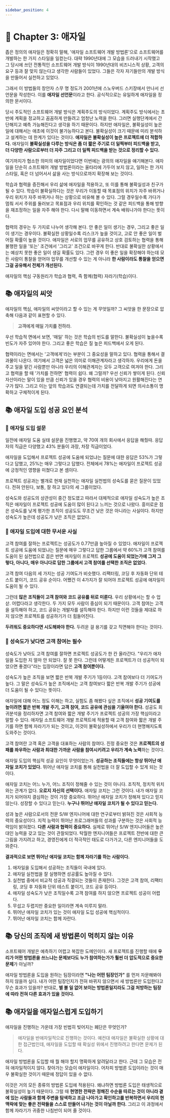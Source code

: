 ```yaml
---
sidebar_position: 4
---
```


# 🌈 Chapter 3: 애자일
좁은 정의의 애자일은 정확히 말해, '애자일 소프트웨어 개발 방법론'으로 소프트웨어를 개발하는 한 가지 스타일을 일컫는다. 대략 1990년대에 그 모습을 드러내기 시작했고 그 당시에 쓰던 전통적인 소프트웨어 개발 방식이 1990년대의 비즈니스적 상황, 고객의 요구 등과 잘 맞지 않는다고 생각한 사람들이 있었다. 그들은 각자 자기들만의 개발 방식을 만들어서 실천하고 있었다.   

그래서 이 방법들의 창안자 스무 명 정도가 2001년에 스노우버드 스키장에서 만나서 선언문을 작성한다. 이를 **애자일 선언문**이라고 한다. 공식적으로는 유일하게 애자일을 정의한 문서이다.   

당시 주도적인 소프트웨어 개발 방식은 계획주도의 방식이었다. 계획주도 방식에서는 초반에 계획을 정교하고 꼼꼼하게 만들려고 엄청난 노력을 한다. 그러면 실행단계에서 간단해지고 예측 가능해진다고 생각을 하기 때문이다. 하지만 애자일은, 불확실성이 높은 일에 대해서는 애초에 이것이 불가능하다고 본다. 불확실성이 크기 때문에 미리 분석하고 설계하는 데 한계가 있다는 것이다. **애자일은 불확실성이 높은 프로젝트에 더 적합하다.** 애자일이 **불확실성을 다루는 방식은 좀 더 짧은 주기로 더 일찍부터 피드백을 받고, 더 다양한 사람으로부터 더 자주 그리고 더 일찍 피드백을 받는 것으로 정리할 수 있다.**   

여기까지가 협소한 의미의 애자일이었다면 이번에는 광의의 애자일을 얘기해본다. 애자일을 단순히 소프트웨어 개발 방법론이라는 울타리에 가두어 보지 않고, 일하는 한 가지 스타일, 혹은 더 넘어서서 삶을 사는 방식으로까지 확장해 보는 것이다.   

학습과 협력을 증진해서 우리 삶에 애자일을 적용하고, 또 이를 통해 불확실성과 친구가 될 수 있다.  학습이 불확실하다는 것은 우리가 이동할 때 목표점의 위치가 자주 바뀌거나 우리 위치가 자주 바뀌거나 하는 상황으로 비유해 볼 수 있다. 그럴 경우일수록 가다가 멈춰 서서 주위를 둘러보고 목표점과 우리 위치를 확인하는 것 같은 피드백을 통해 방향을 재조정하는 일을 자주 해야 한다. 다시 말해 이동하면서 계속 배워나가야 한다는 뜻이다.   

협력의 경우는 두 가지로 나누어 생각해 본다. 안 좋은 일이 생기는 경우, 그리고 좋은 일이 생기는 경우이다. 불확실한 상황일수록 리스크가 높을 것이고, 고로 안 좋은 일이 벌어질 확률이 높을 것이다. 애자일은 서로의 업무를 공유하고 상호 검토하는 협력을 통해 불행한 일을 '또는' 조건에서 '그리고' 조건으로 바꾸게 한다. 반대로 불확실한 상황에서는 예상치 못한 좋은 일이 생길 확률도 있다. 그런 경우 이 좋은 일을 확장해야 하는데 모든 사람이 통찰을 얻어야 업무를 개선할 수 있는 게 아니라 **한 사람이라도 통찰을 얻으면 그걸 공유해서 전체가 개선된다.**   

애자일의 핵심 구동원리가 학습과 협력, 즉 함께(협력) 자라기(학습)이다.

## 📚 애자일의 씨앗
애자일의 핵심, 애자일의 씨앗이라고 할 수 있는 게 무엇일까? 그 씨앗을 한 문장으로 압축해 다음과 같이 표현할 수 있다.

> **고객에게 매일 가치를 전하라.**

우선 학습적 면에서 보면, '매일' 하는 것은 학습의 빈도를 말한다. 불확실성이 높을수록 빈도가 자주 있어야 한다. 그리고 좋은 학습은 질 높은 피드백에서 오게 된다.   

협력이라는 면에서는 '고객에게'라는 부분이 그 중요성을 말하고 있다. 협력을 통해서 결과물이 나온다. 여기에서 고객은 넓은 의미로 이해관계자라고 생각하자. 우리에게 돈을 주고 일을 맡긴 사람뿐만 아니라 우리의 이해관계자는 모두 고객으로 여겨야 한다. 그리고 협력을 할 때 '가치를 전하면' 협력이 쉽다. 왜 그럴까? 우선 신뢰가 쌓이게 된다. 신뢰 자산이라는 말이 있을 만큼 신뢰가 있을 경우 협력의 비용이 낮아지고 원활해진다는 연구가 많다. 그리고 이는 앞의 학습과도 연결되는데 가치를 전달하게 되면 의사소통이 명확하고 구체적이게 된다.

## 📚 애자일 도입 성공 요인 분석

### 🎈 애자일 도입 설문
일전에 애자일 도움 실태 설문을 진행했고, 약 70여 개의 회사에서 응답을 해줬따. 응답자의 직급은 다양했고 43% 분들이 과장, 차장 직급이었다.   

애자일을 도입해서 프로젝트 성공에 도움에 되었냐는 질문에 대한 응답은 53%가 그렇다고 답했고, 25%는 매우 그렇다고 답했다. 전체에서 78%는 애자일이 프로젝트 성공에 긍정적인 영향을 미쳤다고 본 셈이다.   

프로젝트 성공과는 별개로 현재 실천하는 애자일 실천법의 성숙도를 묻은 질문이 있었다. 전혀 안된다, 보통, 잘 하고 있다의 세 그룹이었다.   

성숙도와 성공도의 상관성이 중간 정도였고 따라서 대체적으로 애자일 성숙도가 높은 조직은 애자일이 프로젝트 성공에 도움이 많이 된다고 느끼는 것으로 나왔다. 흥미로운 점은 성숙도를 낮게 평가한 조직이 성공도도 무조건 낮은 것은 아니라는 사실이다. 하지만 성숙도가 높은데 성공도가 낮은 조직은 없었다.

### 🎈 애자일 도입에 대한 무서운 사실
고객 참여를 잘하는 프로젝트는 성공도가 0.77만큼 높아질 수 있었다. 애자일이 프로젝트 성공에 도움에 되었냐는 질문에 매우 그렇다고 답한 그룹에서 약 60%가 고객 참여를 도움이 된 실천법으로 꼽은 반면 애자일이 프로젝트 **성공에 도움이 되었는가에 그저 그렇다, 아니다, 매우 아니다로 답한 그룹에서 고객 참여를 선택한 조직은 없었다.**   

고객 참여 다음의 세 가지는 성공 기여도가 비슷했다. 리팩터링, 코딩 후 자동화 단위 테스트 붙이기, 코드 공유 순이다. 어쨌건 이 4가지가 잘 되어야 프로젝트 성공에 애자일이 도움이 될 수 있다.   

그런데 **많은 조직들이 고객 참여와 코드 공유를 뒤로 미룬다.** 우리 상황에서는 할 수 업삳. 어렵다라고 생각한다. 두 가지 모두 사람이 중심이 되기 때문이다. 고객 참여는 고객을 설득해야 하고, 코드 공유는 개발자를 설득해야 한다. 하지만 이런 것들을 제대로 하지 않으면 프로젝트를 성공하기가 더 힘들어진다.   

**두려워도 중요하다면 시도해봐야 한다.** 두려운 걸 용기를 갖고 직면해야 한다는 것이다.

### 🎈 성숙도가 낮다면 고객 참여는 필수
성숙도가 낮아도 고객 참여를 잘하면 프로젝트 성공도가 한 칸 올라간다. "우리가 애자일을 도입한 지 얼마 안 되었다. 잘 못 한다. 그런데 어떻게든 프로젝트가 더 성공적이 되었으면 좋겠다"라는 입장이라면 답은 **고객 참여뿐이다.**   

성숙도가 높은 조직을 보면 짧은 반복 개발 주기가 1등이다. 고객 참여보다 더 기여도가 높다. 그 말은 성숙도가 높은 조직에서는 고객 참여보다 짧은 반복 개발 주기가 성공에 더 도움이 될 수 있다는 뜻이다.   

애자일에 대해 어느 정도 이해는 하고, 실험도 좀 해봤다 싶은 조직에서 **성공 기여도를 높이려면 짧은 반복 개발 주기, 고객 참여, 코드 공유에 관심을 기울여야 한다.** 성공도 회귀분석을 정리하자면 고객 참여와 짧은 개발 주기가 프로젝트 성공의 가장 핵심이라고 말할 수 있다. 애자일 소프트웨어 개발 프로젝트에 적용할 때 고객 참여와 짧은 개발 주기를 하면 함께 자라기가 되는 것이고, 이것이 불확실성하에서 우리가 더 현명해지도록 도와주는 것이다.   

고객 참여란 고객 혹은 고객을 대표하는 사람의 참여다. 진정 중요한 것은 **프로젝트의 성패를 좌우하는 사람과 최대한 가까운 사람을 참여시키려고 우리가 계속 노력**하는 것이다.   

애자일 도입의 핵심적 성공 요인이 무엇이었는가. **성공하는 조직들에는 항상 뛰어난 애자일 코치가 있었다.** 뛰어난 애자일 코치를 통해 실천법을 더 잘 도입할 수 있게 되는 것이다.   

애자일 코치는 어느 누가, 어느 조직이 정해줄 수 있는 것이 아니다. 조직적, 정치적 위치와는 관계가 없다. **오로지 자신의 선택이다.** 애자일 코치는 그런 것이다. 내가 애자일 코치가 되어야지 결심하는 것이 가장 중요하다. 뛰어난 애자일 코치가 정해져 있다고 믿지 않는다. 성장할 수 있다고 믿는다. **누구나 뛰어난 애자일 코치가 될 수 있다고 믿는다.**   

성과 높은 사람으로서의 전문 S/W 엔지니어에 대한 연구로부터 밝혀진 것은 사회적 능력의 중요성이다. 지적 능력이 뛰어난 프로그래머들의 성과를 구분하는 것은 사회적 능력임이 밝혀졌다. **다른 사람과 협력이 중요하다.** 실제로 뛰어난 S/W 엔지니어들은 높은 대인 능력을 갖고 있는 것이 관찰되었다. 탁월한 엔지니어들은 프로젝트 전반에 대한 큰 그림을 가지려고 하고, 경영진에게 더 적극적인 태도로 다가가고, 다른 엔지니어들을 도와준다.   

**결과적으로 보면 뛰어난 애자일 코치는 함께 자라기를 하는 사람이다.**

1. 애자일을 도입해서 성공하는 조직들이 국내에 있다.
2. 애자일 실천법을 잘 실행하면 성공률도 높아질 수 있다.
3. 실천법 중에서 비교적 성공과 직결되는 것들이 존재한다. 그것은 고객 참여, 리팩터링, 코딩 후 자동화 단위 테스트 붙이기, 코드 공유 등이다.
4. 애자일 성숙도가 낮은 조직일수록 고객 참여를 하지 않으면 프로젝트 성공이 어렵다.
5. 무섭고 두렵지만 중요한 일이라면 계속 미루지 말라.
6. 뛰어난 애자일 코치가 있는 것이 애자일 도입 성공에 핵심적이다.
7. 뛰어난 애자일 코치는 함께 자란다.

## 📚 당신의 조직에 새 방법론이 먹히지 않는 이유
소프트웨어 개발은 예측하기 어렵고 복잡한 도메인이다. 새 프로젝트를 진행할 때에 **우리가 어떤 방법론을 쓰느냐는 문제보다도 누가 참여하는가가 훨씬 더 압도적으로 중요한 문제**가 아닐까?   

애자일 방법론을 도입을 원하는 팀장이라면 **"나는 어떤 팀장인가"** 를 먼저 자문해봐야 하지 않을까 싶다. 내가 어떤 팀장인지가 전혀 바뀌지 않으면서 새 방법론만 도입한다고 무슨 효과가 있을까? 반대로, **별 볼 일 없어 보이는 방법론일지라도 그걸 처방하는 팀장에 따라 전혀 다른 효과가 있을 것이다.**

## 📚 애자일을 애자일스럽게 도입하기
애자일을 진행하는 가운데 가장 빈법히 빚어지는 폐단은 무엇인가?

> 애자일을 반애자일적으로 진행하는 것이다. 예컨대 애자일은 불확실한 상황에 대한 접근법인데, 애자일을 도입할 때 확실성 위에서 진행하려고 한다면 문제가 된다.

애자일 방법론을 도입할 때 뭘 해야 할지 명확하게 알려달라고 한다. 근데 그 모습은 전혀 애자일적이지 않다. 찾아가는 모습이 애자일이다. 어차피 방법론 도입이라는 것이 매우 불확실한 것이기 때문에 정답이 있을 수 없다.   

이것은 거의 모든 종류의 방법론 도입에 적용된다. 왜냐하면 방법론 도입은 태생적으로 불확실성이 높기 때문이다. 그럴 때 **현명한 전략은 정해진 수순을 따르는 것이 아니라 곁에 있는 사람들과 함께 주변을 탐색하고 조금 나아가고 확인하고를 반복하면서 우리의 현 맥락에 맞는 좋은 전략들을 스스로 만들어 나가는 것이 아닐까 한다.** 그리고 이 과정에서 함께 자라기가 귀중한 나침반이 되어 줄 것이다.
